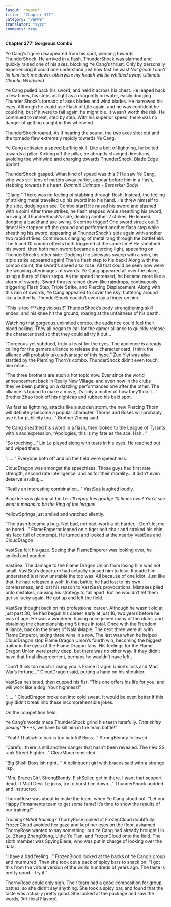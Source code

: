 ```yaml
---
layout: chapter
title:  "Chapter 377"
category: "VWPWE"
translator: "syzc"
comments: true
---
```


**Chapter 377: Gorgeous Combo**

Ye Cang’s figure disappeared from his spot, piercing towards ThunderShock. He arrived in a flash. ThunderShock was alarmed and quickly raised one of his axes, blocking Ye Cang’s thrust. Only by personally experiencing it could one understand just how fast he was! *Not good! I can’t let him lock me down, otherwise my health will be whittled away! Ultimate - Chaotic Whirlwind.*

Ye Cang pulled back his sword, and held it across his chest. He leaped back a few times, his steps as light as a dragonfly on water, easily dodging Thunder Shock’s tornado of axes blades and wind blades. He narrowed his eyes. Although he could use Flash of Life again, and he was confident he could hit, but if it were to fail again, he might die. It wasn’t worth the risk. He continued to retreat, step by step. With his superior speed, there was no danger of getting caught in this whirlwind.

ThunderShock roared. As if hearing the sound, the two axes shot out and the tornado flew extremely rapidly towards Ye Cang.

Ye Cang activated a speed buffing skill. Like a bolt of lightning, he bolted towards a pillar. Kicking off the pillar, he abruptly changed directions, avoiding the whirlwind and charging towards ThunderShock. Blade Edge Sprint!

ThunderShock gasped. What kind of speed was this!? He saw Ye Cang, who was still tens of meters away earlier, appear before him in a flash, stabbing towards his heart. *Dammit! Ultimate - Berserker Body!*

“Clang!” There was no feeling of stabbing through flesh. Instead, the feeling of striking metal travelled up his sword into his hand. He threw himself to the side, dodging an axe. Combo start! He raised his sword and slashed with a spin! After three strikes, he flash stepped while sheathing his sword, arriving at ThunderShock’s side, dealing another 2 strikes. He leaned, dodging a backhand axe swing. 5 combo trigger! One sword struck out 3 times! He stepped off the ground and performed another flash step while sheathing his sword, appearing at ThunderShock’s side again with another two rapid strikes. Continuous clanging of metal rang through the battlefield. The 5 and 10 combo effects both triggered at the same time! He sheathed his sword, then both man sword became a piercing light, appearing on ThunderShock’s other side. Dodging the sideways sweep with a spin, his triple strike appeared again! Then a flash step to his back! Along with the combo count, the sword’s speed also rose. All that could be seen now were the weaving afterimages of swords. Ye Cang appeared all over the place, using a flurry of flash steps. As the speed increased, he became more like a storm of swords. Sword thrusts rained down like raindrops, continuously triggering Flash Step, Triple Strike, and Piercing Displacement. Along with this rain of swords, Ye Cang appeared to cover the sky, fluttering around like a butterfly. ThunderShock couldn’t even lay a finger on him.

“This is too f\*\*king vicious!!” ThunderShock’s body strengthening skill ended, and his knee hit the ground, roaring at the unfairness of his death.

Watching that gorgeous unlimited combo, the audience could feel their blood boiling. They all began to call for the gamer alliance to quickly release the character card so that they could all try it out...

“Gorgeous yet subdued, truly a feast for the eyes. The audience is already calling for the gamers alliance to release the character card. I think the alliance will probably take advantage of this hype.” Zuo Yiyi was also startled by the Piercing Thorn’s combo. ThunderShock didn’t even touch him once...

“The three brothers are such a hot topic now. Ever since the world announcement back in Really New Village, and even now in the clubs they’ve been putting on a dazzling performances one after the other. The alliance is bound to make a move, it’s only a matter of how they’ll do it...” Brother Zhao took off his nightcap and rubbed his bald spot.

“As fast as lightning, attacks like a sudden storm, the new Piercing Thorn will definitely become a popular character. Thorns and Roses will probably use it for publicity too...” Brother Zhong said. 

Ye Cang sheathed his sword in a flash, then looked to the League of Tyrants with a sad expression, “Apologies, this is my fate as the ace. Hah...”

“So touching...” Lin Le played along with tears in his eyes. He reached out and wiped them.

“......” Everyone both off and on the field were speechless.

CloudDragon was amongst the speechless. Those guys had first rate strength, second rate intelligence, and as for their morality… it didn’t even deserve a rating...

“Really an interesting combination...” VastSea laughed loudly.

BlackIce was glaring at Lin Le. *I’ll repay this grudge 10 times over! You’ll see what it means to be the king of the league!*

YellowSprings just smiled and watched silently.

“The trash became a bug. Not bad, not bad, work a bit harder… Don’t let me be bored...” FlameEmperor leaned on a tiger pelt chair and stroked his chin, his face full of contempt. He turned and looked at the nearby VastSea and CloudDragon.

VastSea felt his gaze. Seeing that FlameEmperor was looking over, he smiled and nodded.

VastSea. The damage to the Flame Dragon Union from losing him was not small. VastSea’s departure had actually caused him to lose. It made him understand just how unstable the top was. All because of one idiot. Just like that, he had released a wolf. In that battle, he had lost to his own carelessness, and lost his reason to VastSea’s provocations. Mistakes piled onto mistakes, causing his strategy to fall apart. But he wouldn’t let them get so lucky again. He got up and left the field. 

VastSea thought back on his professional career. Although he wasn’t old at just past 30, he had begun his career early at just 16, two years before he was of age. He was a wanderer, having once joined many of the clubs, and obtaining the championship ring 5 times in total. Once with the Freedom Alliance, back in the times of NalanMaple. The next three were all with Flame Emperor, taking three wins in a row. The last was when he helped CloudDragon stop Flame Dragon Union’s fourth win, becoming the biggest traitor in the eyes of the Flame Dragon fans. His feelings for the Flame Dragon Union were pretty deep, but there was no other way. If they didn’t have that final disagreement, perhaps he wouldn’t have left...

“Don’t think too much. Losing you is Flame Dragon Union’s loss and Mad War’s fortune...” CloudDragon said, putting a hand on his shoulder.

VastSea hesitated, then cupped his fist. “This one offers his life for you, and will work like a dog! Your highness!”

“......” CloudDragon broke out into cold sweat. It would be even better if this guy didn’t break into these incomprehensible jokes.

On the competition field.

Ye Cang’s words made ThunderShock grind his teeth hatefully. *That shitty posing!* “F\*\*k, we have to kill him in the team battle!”

“Yeah! That white hair is too hateful! Boss...” StrongBlondy followed.

“Careful, there is still another danger that hasn’t been revealed. The new SS rank Street Fighter…” ClearMoon reminded.

“Big Shish Boss ish right...” A delinquent girl with braces said with a strange lisp.

“Mm, BracesGirl, StrongBlondy, FishSeller, get in there. I want that support dead. If Mad Devil Le joins, try to burst him down...” ThunderShock nodded and instructed.

ThornyRose was about to make the team, when Ye Cang stood out. “Let our Happy Firmaments team to get some fame! It’s time to show the results of our training!”

*Training? What training?* ThornyRose looked at FrozenCloud doubtfully. FrozenCloud avoided her gaze and kept her eyes on the floor, ashamed. ThornyRose wanted to say something, but Ye Cang had already brought Lin Le, Zhang ZhengXiong, Little Ye Tian, and FrozenCloud onto the field. The sixth member was SpyingBlade, who was put in charge of looking over the data. 

“I have a bad feeling...” FrozenBlood looked at the backs of Ye Cang’s group and murmured. Then she took out a pack of spicy bars to snack on. “I got this from the virtual version of the world hundreds of years ago. The taste is pretty good… try it.”

ThornyRose could only sigh. Their team had a good composition for group battles, so she didn’t say anything. She took a spicy bar, and found that the taste was actually pretty good. She looked at the package and saw the words, ‘Artificial Flavors’. 
